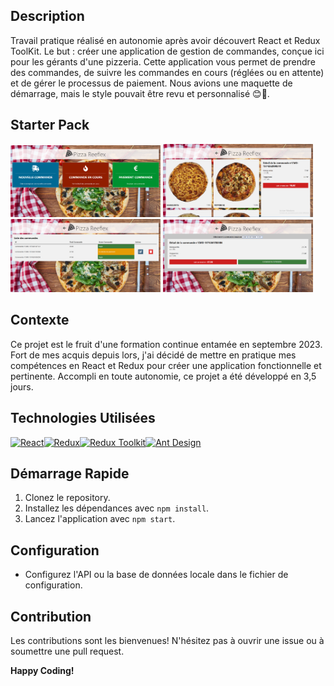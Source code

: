 ## Description

Travail pratique réalisé en autonomie après avoir découvert React et Redux ToolKit. Le but : créer une application de gestion de commandes, conçue ici pour les gérants d'une pizzeria. Cette application vous permet de prendre des commandes, de suivre les commandes en cours (réglées ou en attente) et de gérer le processus de paiement.
Nous avions une maquette de démarrage, mais le style pouvait être revu et personnalisé 😊🤘.


## Starter Pack 
<img src="./StarterPackImg/accueil.png" alt="home page" style=" width:240px"  >
<img src="./StarterPackImg/nouvelle-commande.png" alt="new order" style=" width:240px"  >
<img src="./StarterPackImg/commande-en-cours.png" alt="pending orders" style=" width:240px  "  >
<img src="./StarterPackImg/paiement.png" alt="payment" style=" width:240px"  >


## Contexte

Ce projet est le fruit d'une formation continue entamée en septembre 2023. Fort de mes acquis depuis lors, j'ai décidé de mettre en pratique mes compétences en React et Redux pour créer une application fonctionnelle et pertinente. Accompli en toute autonomie, ce projet a été développé en 3,5 jours. 

## Technologies Utilisées


[![React](https://img.shields.io/badge/React-61DAFB?style=for-the-badge&logo=react&logoColor=white)](https://reactjs.org/)[![Redux](https://img.shields.io/badge/Redux-764ABC?style=for-the-badge&logo=redux&logoColor=white)](https://redux.js.org/)[![Redux Toolkit](https://img.shields.io/badge/Redux%20Toolkit-764ABC?style=for-the-badge&logo=redux&logoColor=white)](https://redux-toolkit.js.org/)[![Ant Design](https://img.shields.io/badge/Ant_Design-0170FE?style=for-the-badge&logo=ant-design&logoColor=white)](https://ant.design/)


## Démarrage Rapide

1. Clonez le repository.
2. Installez les dépendances avec `npm install`.
3. Lancez l'application avec `npm start`.


## Configuration

- Configurez l'API ou la base de données locale dans le fichier de configuration.

## Contribution

Les contributions sont les bienvenues! N'hésitez pas à ouvrir une issue ou à soumettre une pull request.


**Happy Coding!**
